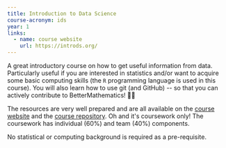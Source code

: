 ```yaml
---
title: Introduction to Data Science
course-acronym: ids
year: 1
links:
  - name: course website
    url: https://introds.org/
---
```


A great introductory course on how to get useful information from data. Particularly useful if you are interested in statistics and/or want to acquire some basic computing skills (the `R` programming language is used in this course). You will also learn how to use git (and GitHub) -- so that you can actively contribute to BetterMathematics! 👩‍💻

The resources are very well prepared and are all available on the [course website](https://introds.org/) and the [course repository](https://github.com/ids-s1-20). Oh and it's coursework only! The coursework has individual (60%) and team (40%) components.

No statistical or computing background is required as a pre-requisite.